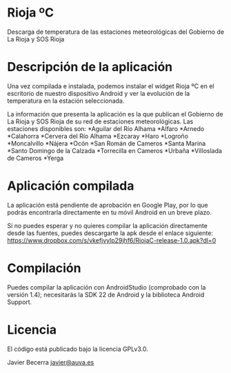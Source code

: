 # Rioja ºC
Descarga de temperatura de las estaciones meteorológicas del Gobierno de La Rioja y SOS Rioja

# Descripción de la aplicación
Una vez compilada e instalada, podemos instalar el widget Rioja ºC en el escritorio de nuestro dispositivo Android y ver la evolución de la temperatura en la estación seleccionada.

La información que presenta la aplicación es la que publican el Gobierno de La Rioja y SOS Rioja de su red de estaciones meteorológicas.
Las estaciones disponibles son:
*Aguilar del Río Alhama
*Alfaro
*Arnedo
*Calahorra
*Cervera del Río Alhama
*Ezcaray
*Haro
*Logroño
*Moncalvillo
*Nájera
*Ocón
*San Román de Cameros
*Santa Marina
*Santo Domingo de la Calzada
*Torrecilla en Cameros
*Urbaña
*Villoslada de Cameros
*Yerga

# Aplicación compilada
La aplicación está pendiente de aprobación en Google Play, por lo que podrás encontrarla directamente en tu móvil Android en un breve plazo.

Si no puedes esperar y no quieres compilar la aplicación directamente desde las fuentes, puedes descargarte la apk desde el enlace siguiente: 
https://www.dropbox.com/s/vkefjvylp29jhf6/RiojaC-release-1.0.apk?dl=0

# Compilación
Puedes compilar la aplicación con AndroidStudio (comprobado con la versión 1.4); necesitarás la SDK 22 de Android y la biblioteca Android Support.

# Licencia
El código está publicado bajo la licencia GPLv3.0.

Javier Becerra
javier@auva.es
